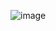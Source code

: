 ![image](https://github.com/BasharIrani23/data-structures-and-algorithms/assets/129655131/c9a71d17-6a7a-4698-b796-db0006b14437)
